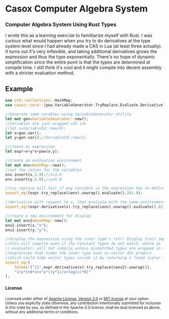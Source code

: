 Casox Computer Algebra System
=============================

### Computer Algebra System Using Rust Types

I wrote this as a learning exercise to familliarize myself with Rust.  I was curious what would happen when you try to do derivatives at the type system level since I had already made a CAS in Lua (at least three actually).  It turns out it's very inflexible, and taking additional derivatives grows the expression and thus the type exponentially. There's no hope of dynamic simplification since the entire point is that the types are determined at compile time.  I still think it's cool and it might compile into decent assembly with a stricter evaluation method.

## Example
```rust
use std::collections::HashMap;
use casox::core::{pow,VariableGenerator,TryReplace,Evaluate,Derivative};

//Generate some varables using VariableGenerator utility
let mut gen=VariableGenerator::new();
//Variables are just wrapped u32 ids
//let x=VariableId::new(0);
let x=gen.var();
let y=gen.var();//VariableId::new(1)

//create an expression
let expr=x+y*x+pow(x,y);

//create an evaluation environment
let mut env=HashMap::new();
//set the values for the variables
env.insert(x,3.0);//x=3.0
env.insert(y,5.0);//y=5.0

//try_replace will fail if any variable in the expression has no definition
assert_eq!(expr.try_replace(&env).unwrap().evaluate(),261.0);

//derivative with respect to x, then evaluate with the same environment
assert_eq!(expr.derivative(x).try_replace(&env).unwrap().evaluate(),411.0);

//create a new environment for display
let mut env2=HashMap::new();
env2.insert(x,"x");
env2.insert(y,"y");

//display the expression using the inner type's (str) Display trait implementation
//this will compile even if the Constant types do not match, where as
//.evaluate() will not compile unless mismatched types are wrapped in an
//expression that hides the inner type such as vector dot product
//which could hide vector types inside it by returning a fixed scalar type
assert_eq!(
	format!("{}",expr.derivative(x).try_replace(&env2).unwrap()),
	"1+y*1+0*x+x^y*((y*1)/x+log(x)*0)"
);
```

#### License

<sup>
Licensed under either of <a href="LICENSE-APACHE">Apache License, Version
2.0</a> or <a href="LICENSE-MIT">MIT license</a> at your option.
</sup>

<br>

<sub>
Unless you explicitly state otherwise, any contribution intentionally submitted
for inclusion in this crate by you, as defined in the Apache-2.0 license, shall
be dual licensed as above, without any additional terms or conditions.
</sub>
